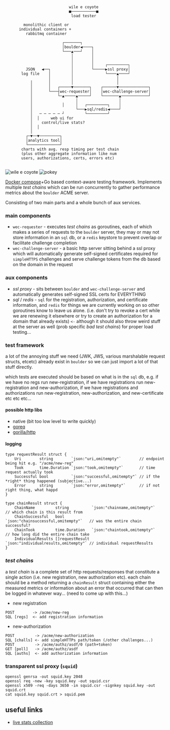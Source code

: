 ```
                                                                
                                                                
                            wile e coyote                       
                            ■───────────■                       
                             load tester                        
                                                                
        monolithic client or                                    
      individual containers +                                   
         rabbitmq container                                     
                                                                
                         ┌───────┐           
                         │boulder◀────┐         
                         └───▲───┘    │        
                             │        │        
                             │        │                         
                             │        │     ┌─────────┐         
         JSON   ◀──┐         │        └─────▶ssl proxy│         
       log file    │         │              └────▲────┘         
                   │         │                   │              
           │       │         │                   │              
           │       │   ┌─────▼───────┐    ┌──────▼─────────────┐
           │       └───┤wec-requester│    │wec-challenge-server│
           │           └─▲─────▲─────┘    └───────▲────────────┘
           │                   │                  │             
           │             │     │   ┌─────────┐    │             
           │                   └───▶sql/redis◀────┘             
           │   ─ ─ ─ ─ ─ ┘         └─────────┘                  
           │  │     web ui for                                  
           │    control/live stats?                             
           │  │                                                 
           │                                                    
         ┌─▼──▼─────────┐                                       
         │analytics tool│                                       
         └──────────────┘                                       
       charts with avg. resp timing per test chain              
       (plus other aggregate information like num               
       users, authorizations, certs, errors etc)                
                                                                
```

![wile e coyote](https://33.media.tumblr.com/3df5a7e4f14b272d7a408c18e778a0a8/tumblr_nicwdjwCpO1s2wio8o1_500.gif)
![pokey](http://media.giphy.com/media/52kICijFBOkOQ/giphy.gif)

[Docker compose](http://docs.docker.com/compose/)+Go based context-aware testing framework. Implements multiple *test chains* which can be run concurrently to gather performance metrics about the `boulder` ACME server.

Consisting of two main parts and a whole bunch of aux services.

### main components
* `wec-requester` - executes *test chains* as goroutines, each of which makes a series of requests to the `boulder` server, they may or may not store information in an `sql` db, or a `redis` keystore to prevent overlap or facilitate challenge completion
* `wec-challenge-server` - a basic http server sitting behind a ssl proxy which will automatically generate self-signed certificates required for `simpleHTTPS` challenges and serve challenge tokens from the db based on the domain in the request

### aux components

* *ssl proxy* - sits between `boulder` and `wec-challenge-server` and automatically generates self-signed SSL certs for EVERYTHING
* *sql* / *redis* - `sql` for the registration, authorization, and certificate information, and `redis` for things we are currently working on so other goroutines know to leave us alone. (i.e. don't try to revoke a cert while we are renewing it elsewhere or try to create an authorization for a domain that already exists) `<-` although it should also throw weird stuff at the server as well (prob specific *bad test chains*) for proper load testing...

### test framework

a lot of the annoying stuff we need (JWK, JWS, various marshalable request structs, etcetc) already exist in `boulder` so we can just import a lot of that stuff directly.

which tests are executed should be based on what is in the `sql` db, e.g. if we have no regs run new-registration, if we have registrations run new-registration and new-authorization, if we have registrations and authorizations run new-registration, new-authorization, and new-certificate etc etc etc...

#### possible http libs

* native (bit too low level to write quickly)
* [goreq](https://github.com/franela/goreq)
* [gorilla/http](http://www.gorillatoolkit.org/pkg/http)

#### logging

```
type requestResult struct {
    Uri        string        `json:"uri,omitempty"`        // endpoint being hit e.g. "/acme/new-reg"
    Took       time.Duration `json:"took,omitempty"`       // time request actually took
    Successful bool          `json:"successful,omitempty"` // if the *right* thing happened (subjective...)
    Error      string        `json:"error,omitempty"`      // if not right thing, what happd
}

type chainResult struct {
    ChainName         string          `json:"chainname,omitempty"`         // which chain is this result from
    ChainSuccessful   bool            `json:"chainsuccessful,omitempty"`   // was the entire chain successful?
    ChainTook         time.Duration   `json:"chaintook,omitempty"`         // how long did the entire chain take
    IndividualResults []requestResult `json:"individualresults,omitempty"` // individual requestResults
}
```
### *test chains*

a *test chain* is a complete set of http requests/responses that constitute a single action (i.e. new registration, new authorization etc). each chain should be a method returning a `chainResult` struct containing either the measured metrics or information about an error that occurred that can then be logged in whatever way... (need to come up with this...)

* new registration
```
POST        -> /acme/new-reg
SQL [regs]  <- add registration information
```
* new-authorization
```
POST         -> /acme/new-authorization
SQL [challs] <- add simpleHTTPs path/token (/other challenges...)
POST         -> /acme/authz/asdf/0 (path+token)
GET [poll]   -> /acme/authz/asdf
SQL [auths]  <- add authorization information
```

### transparent ssl proxy (`squid`)

    openssl genrsa -out squid.key 2048
    openssl req -new -key squid.key -out squid.csr
    openssl x509 -req -days 3650 -in squid.csr -signkey squid.key -out squid.crt
    cat squid.key squid.crt > squid.pem

## useful links

* [live stats collection](http://nf.id.au/posts/2011/03/collecting-and-plotting-live-data-with-golang.html)

